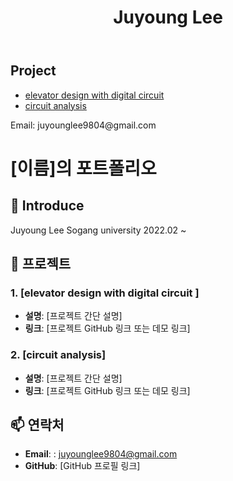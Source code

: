 <html lang="ko">
<head>
    <meta charset="UTF-8">
    <meta name="viewport" content="width=device-width, initial-scale=1.0">
    <link rel="stylesheet" href="styles.css">
</head>
<body>
    <header>
        <h1>Juyoung Lee</h1>
    </header>
    <section>
        <h2>Project</h2>
        <ul>
            <li><a href="https://github.com/youngfess/project1"> elevator design with digital circuit  </a></li>
            <li><a href="https://github.com/youngfess/project2"> circuit analysis </a></li>
        </ul>
    </section>
    <footer>
        <p>Email: juyounglee9804@gmail.com</p>
    </footer>
</body>
</html>

# [이름]의 포트폴리오

## 👋 Introduce
Juyoung Lee
Sogang university 2022.02 ~

## 🚀 프로젝트
### 1. [elevator design with digital circuit ]
- **설명**: [프로젝트 간단 설명]
- **링크**: [프로젝트 GitHub 링크 또는 데모 링크]

### 2. [circuit analysis]
- **설명**: [프로젝트 간단 설명]
- **링크**: [프로젝트 GitHub 링크 또는 데모 링크]

## 📫 연락처
- **Email**: : juyounglee9804@gmail.com
- **GitHub**: [GitHub 프로필 링크]

